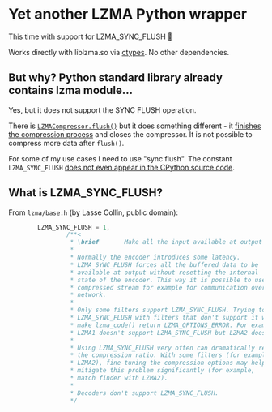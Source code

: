 Yet another LZMA Python wrapper
===============================

This time with support for LZMA_SYNC_FLUSH :tada:

Works directly with liblzma.so via [ctypes](https://docs.python.org/3/library/ctypes.html).
No other dependencies.


But why? Python standard library already contains lzma module…
--------------------------------------------------------------

Yes, but it does not support the SYNC FLUSH operation.

There is [`LZMACompressor.flush()`](https://docs.python.org/3/library/lzma.html#lzma.LZMACompressor.flush)
but it does something different - it
[finishes the compression process](https://github.com/python/cpython/blob/0353b4eaaf451ad463ce7eb3074f6b62d332f401/Modules/_lzmamodule.c#L568)
and closes the compressor.
It is not possible to compress more data after `flush()`.

For some of my use cases I need to use "sync flush". The constant `LZMA_SYNC_FLUSH`
[does not even appear in the CPython source code](https://github.com/python/cpython/search?q=LZMA_SYNC_FLUSH&unscoped_q=LZMA_SYNC_FLUSH).


What is LZMA_SYNC_FLUSH?
------------------------

From `lzma/base.h` (by Lasse Collin, public domain):

```c
        LZMA_SYNC_FLUSH = 1,
                /**<
                 * \brief       Make all the input available at output
                 *
                 * Normally the encoder introduces some latency.
                 * LZMA_SYNC_FLUSH forces all the buffered data to be
                 * available at output without resetting the internal
                 * state of the encoder. This way it is possible to use
                 * compressed stream for example for communication over
                 * network.
                 *
                 * Only some filters support LZMA_SYNC_FLUSH. Trying to use
                 * LZMA_SYNC_FLUSH with filters that don't support it will
                 * make lzma_code() return LZMA_OPTIONS_ERROR. For example,
                 * LZMA1 doesn't support LZMA_SYNC_FLUSH but LZMA2 does.
                 *
                 * Using LZMA_SYNC_FLUSH very often can dramatically reduce
                 * the compression ratio. With some filters (for example,
                 * LZMA2), fine-tuning the compression options may help
                 * mitigate this problem significantly (for example,
                 * match finder with LZMA2).
                 *
                 * Decoders don't support LZMA_SYNC_FLUSH.
                 */
```
